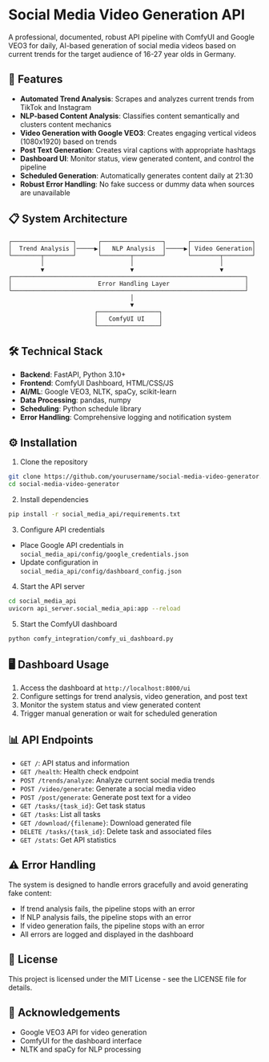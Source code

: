 # Social Media Video Generation API

A professional, documented, robust API pipeline with ComfyUI and Google VEO3 for daily, AI-based generation of social media videos based on current trends for the target audience of 16-27 year olds in Germany.

## 🚀 Features

- **Automated Trend Analysis**: Scrapes and analyzes current trends from TikTok and Instagram
- **NLP-based Content Analysis**: Classifies content semantically and clusters content mechanics
- **Video Generation with Google VEO3**: Creates engaging vertical videos (1080x1920) based on trends
- **Post Text Generation**: Creates viral captions with appropriate hashtags
- **Dashboard UI**: Monitor status, view generated content, and control the pipeline
- **Scheduled Generation**: Automatically generates content daily at 21:30
- **Robust Error Handling**: No fake success or dummy data when sources are unavailable

## 📋 System Architecture

```
┌─────────────────┐      ┌─────────────────┐      ┌─────────────────┐
│  Trend Analysis │─────▶│   NLP Analysis  │─────▶│ Video Generation│
└────────┬────────┘      └────────┬────────┘      └────────┬────────┘
         │                        │                        │
         ▼                        ▼                        ▼
┌─────────────────────────────────────────────────────────────────┐
│                        Error Handling Layer                     │
└─────────────────────────────────────────────────────────────────┘
                                  │
                                  ▼
                        ┌─────────────────┐
                        │   ComfyUI UI    │
                        └─────────────────┘
```

## 🛠️ Technical Stack

- **Backend**: FastAPI, Python 3.10+
- **Frontend**: ComfyUI Dashboard, HTML/CSS/JS
- **AI/ML**: Google VEO3, NLTK, spaCy, scikit-learn
- **Data Processing**: pandas, numpy
- **Scheduling**: Python schedule library
- **Error Handling**: Comprehensive logging and notification system

## ⚙️ Installation

1. Clone the repository
```bash
git clone https://github.com/yourusername/social-media-video-generator.git
cd social-media-video-generator
```

2. Install dependencies
```bash
pip install -r social_media_api/requirements.txt
```

3. Configure API credentials
- Place Google API credentials in `social_media_api/config/google_credentials.json`
- Update configuration in `social_media_api/config/dashboard_config.json`

4. Start the API server
```bash
cd social_media_api
uvicorn api_server.social_media_api:app --reload
```

5. Start the ComfyUI dashboard
```bash
python comfy_integration/comfy_ui_dashboard.py
```

## 🖥️ Dashboard Usage

1. Access the dashboard at `http://localhost:8000/ui`
2. Configure settings for trend analysis, video generation, and post text
3. Monitor the system status and view generated content
4. Trigger manual generation or wait for scheduled generation

## 📊 API Endpoints

- `GET /`: API status and information
- `GET /health`: Health check endpoint
- `POST /trends/analyze`: Analyze current social media trends
- `POST /video/generate`: Generate a social media video
- `POST /post/generate`: Generate post text for a video
- `GET /tasks/{task_id}`: Get task status
- `GET /tasks`: List all tasks
- `GET /download/{filename}`: Download generated file
- `DELETE /tasks/{task_id}`: Delete task and associated files
- `GET /stats`: Get API statistics

## ⚠️ Error Handling

The system is designed to handle errors gracefully and avoid generating fake content:

- If trend analysis fails, the pipeline stops with an error
- If NLP analysis fails, the pipeline stops with an error
- If video generation fails, the pipeline stops with an error
- All errors are logged and displayed in the dashboard

## 📝 License

This project is licensed under the MIT License - see the LICENSE file for details.

## 🙏 Acknowledgements

- Google VEO3 API for video generation
- ComfyUI for the dashboard interface
- NLTK and spaCy for NLP processing